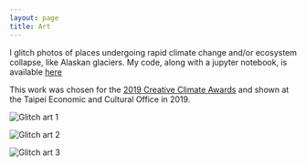 ```yaml
---
layout: page
title: Art
---
```


I glitch photos of places undergoing rapid climate change and/or ecosystem collapse, like Alaskan glaciers. My code, along with a jupyter notebook, is available [here](https://github.com/Elizabethcase/glitch/blob/master/Glitch%20the%20Climate.ipynb)

This work was chosen for the [2019 Creative Climate Awards](https://www.humanimpactsinstitute.org/cca-2019) and shown at the Taipei Economic and Cultural Office in 2019.

![Glitch art 1 ](https://github.com/Elizabethcase/elizabethcase.github.io/blob/master/assets/img/sid_glitch.png?raw=true)

![Glitch art 2 ](https://github.com/Elizabethcase/elizabethcase.github.io/blob/master/assets/img/dan_glitch.png?raw=true)

![Glitch art 3 ](https://github.com/Elizabethcase/elizabethcase.github.io/blob/master/assets/img/83glacier.webp?raw=true)

